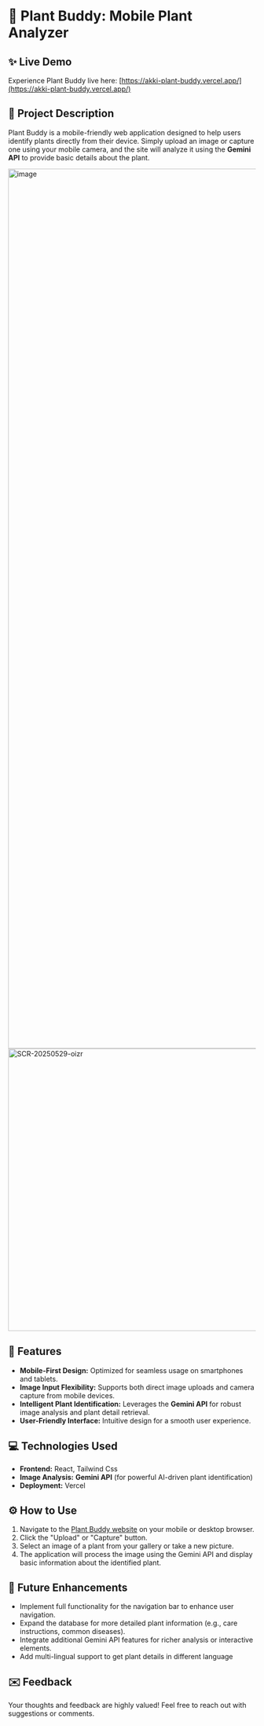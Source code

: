 # 🌿 Plant Buddy: Mobile Plant Analyzer

## ✨ Live Demo
Experience Plant Buddy live here: [https://akki-plant-buddy.vercel.app/](https://akki-plant-buddy.vercel.app/)

## 📝 Project Description
Plant Buddy is a mobile-friendly web application designed to help users identify plants directly from their device. Simply upload an image or capture one using your mobile camera, and the site will analyze it using the **Gemini API** to provide basic details about the plant.

<img width="1791" alt="image" src="https://github.com/user-attachments/assets/5343ffe8-6982-465c-b6df-3e7e775a0a64"/>
<img width="575" alt="SCR-20250529-oizr" src="https://github.com/user-attachments/assets/80adcb0a-e079-49cd-a309-e70d967fef65" />

## 🚀 Features
* **Mobile-First Design:** Optimized for seamless usage on smartphones and tablets.
* **Image Input Flexibility:** Supports both direct image uploads and camera capture from mobile devices.
* **Intelligent Plant Identification:** Leverages the **Gemini API** for robust image analysis and plant detail retrieval.
* **User-Friendly Interface:** Intuitive design for a smooth user experience.

## 💻 Technologies Used
* **Frontend:** React, Tailwind Css
* **Image Analysis:** **Gemini API** (for powerful AI-driven plant identification)
* **Deployment:** Vercel

## ⚙️ How to Use
1.  Navigate to the [Plant Buddy website](https://akki-plant-buddy.vercel.app/) on your mobile or desktop browser.
2.  Click the "Upload" or "Capture" button.
3.  Select an image of a plant from your gallery or take a new picture.
4.  The application will process the image using the Gemini API and display basic information about the identified plant.

## 🔮 Future Enhancements
* Implement full functionality for the navigation bar to enhance user navigation.
* Expand the database for more detailed plant information (e.g., care instructions, common diseases).
* Integrate additional Gemini API features for richer analysis or interactive elements.
* Add multi-lingual support to get plant details in different language

## ✉️ Feedback
Your thoughts and feedback are highly valued! Feel free to reach out with suggestions or comments.
